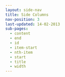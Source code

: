 ```yaml
---
layout: side-nav
title: Side Columns
nav-position: 3
last-updated: 14-02-2013
sub-pages:
  - content
  - end
  - id
  - item-start
  - nth-item
  - start
  - title
  - width
---
```


<!-- This Page exists for the creation of the sub-menu only and is not displayed on the site -->